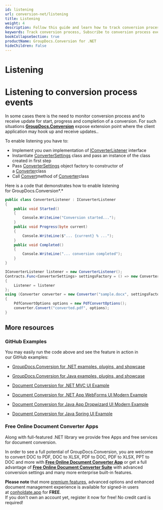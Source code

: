 ```yaml
---
id: listening
url: conversion-net/listening
title: Listening
weight: 4
description: Follow this guide and learn how to track conversion process by subscribing to specific events of GroupDocs.Conversion for .NET API.
keywords: Track conversion process, Subscribe to conversion process events
bookCollapseSection: true
productName: GroupDocs.Conversion for .NET
hideChildren: False
---
```


# Listening


# Listening to conversion process events

In some cases there is the need to monitor conversion process and to receive update for start, progress and completion of a conversion. For such situations [**GroupDocs.Conversion**](https://products.groupdocs.com/conversion/net) expose extension point where the client application may hook up and receive updates.. 

To enable listening you have to:

*   Implement you own implementation of [IConverterListener](https://apireference.groupdocs.com/net/conversion/groupdocs.conversion.reporting/iconverterlistener) interface
*   Instantiate [ConverterSettings](https://apireference.groupdocs.com/net/conversion/groupdocs.conversion/convertersettings) class and pass an instance of the class created in first step
*   Pass [ConverterSettings](https://apireference.groupdocs.com/net/conversion/groupdocs.conversion/convertersettings) object factory to constructor of a [Converter](https://apireference.groupdocs.com/net/conversion/groupdocs.conversion/converter)class
*   Call [Convert](https://apireference.groupdocs.com/net/conversion/groupdocs.conversion/converter/methods/convert/2)method of [Converter](https://apireference.groupdocs.com/net/conversion/groupdocs.conversion/converter)class

Here is a code that demonstrates how to enable listening for GroupDocs.Conversion*.*

```csharp
public class ConverterListener : IConverterListener
{
    public void Started()
    {
        Console.WriteLine("Conversion started...");
    }
    public void Progress(byte current)
    {
        Console.WriteLine($"... {current} % ...");
    }
    public void Completed()
    {
        Console.WriteLine("... conversion completed");
    }
}
```

```csharp
IConverterListener listener = new ConverterListener();
Contracts.Func<ConverterSettings> settingsFactory = () => new ConverterSettings
{
    Listener = listener
};
using (Converter converter = new Converter("sample.docx", settingsFactory))
{
    PdfConvertOptions options = new PdfConvertOptions();
    converter.Convert("converted.pdf", options);
}
```

## More resources

### GitHub Examples

You may easily run the code above and see the feature in action in our GitHub examples:

*   [GroupDocs.Conversion for .NET examples, plugins, and showcase](https://github.com/groupdocs-conversion/GroupDocs.Conversion-for-.NET)
    
*   [GroupDocs.Conversion for Java examples, plugins, and showcase](https://github.com/groupdocs-conversion/GroupDocs.Conversion-for-Java)
    
*   [Document Conversion for .NET MVC UI Example](https://github.com/groupdocs-conversion/GroupDocs.Conversion-for-.NET-MVC) 
    
*   [Document Conversion for .NET App WebForms UI Modern Example](https://github.com/groupdocs-conversion/GroupDocs.Conversion-for-.NET-WebForms)
    
*   [Document Conversion for Java App Dropwizard UI Modern Example](https://github.com/groupdocs-conversion/GroupDocs.Conversion-for-Java-Dropwizard)
    
*   [Document Conversion for Java Spring UI Example](https://github.com/groupdocs-conversion/GroupDocs.Conversion-for-Java-Spring)
    

### Free Online Document Converter Apps

Along with full-featured .NET library we provide free Apps and free services for document conversion.

In order to see a full potential of GroupDocs.Conversion, you are welcome to convert DOC to PDF, DOC to XLSX, PDF to DOC, PDF to XLSX, PPT to DOC and more with **[Free Online Document Converter App](https://products.groupdocs.app/conversion)** or get a full advantage of **[Free Online Document Converter Suite](https://conholdate.app/features/document-converter-online)** with advanced conversion settings and many more enterprise built-in features.

**Please note** that more [premium features](https://conholdate.app/features), advanced options and enhanced document management experience is available for signed-in users at [conholdate.app](https://conholdate.app/) for **FREE**.  
If you don't own an account yet, register it now for free! No credit card is required!

